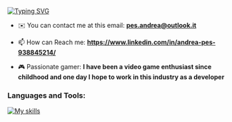 [![Typing SVG](https://readme-typing-svg.demolab.com?font=Fira+Code&weight=600&size=50&pause=1000&color=17F700&background=000000&center=true&random=false&width=1000&height=290&lines=Hello+World!+;My+name+is+Andrea;Welcome+to+my+readme)](https://git.io/typing-svg)

- ✉️ You can contact me at this email: **pes.andrea@outlook.it**

- 📫 How can Reach me: **https://www.linkedin.com/in/andrea-pes-938845214/**

- 🎮 Passionate gamer: **I have been a video game enthusiast since childhood and one day I hope to work in this industry as a developer**

<h3 align="left">Languages and Tools:</h3>

[![My skills](https://skillicons.dev/icons?i=js,html,css,cs,dotnet,git,github,nodejs,postman,react,redux,sass,ts,visualstudio,vscode,windows)](https://skillicons.dev)
